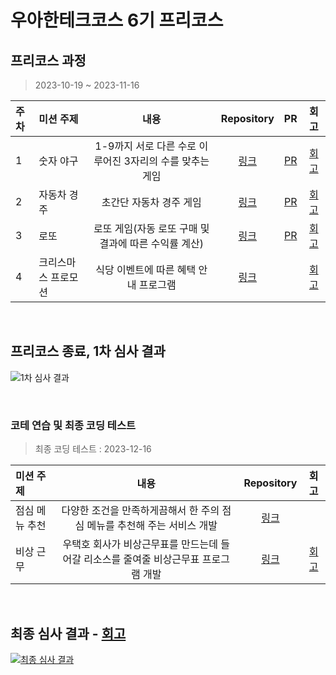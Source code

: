 # 우아한테크코스 6기 프리코스 

## 프리코스 과정

> 2023-10-19 ~ 2023-11-16

| 주차 | 미션 주제 | 내용 | Repository | PR | 회고 |
| :--- | :--- | :---: | :---: | :---: | :---: |
| 1 | 숫자 야구 | 1-9까지 서로 다른 수로 이루어진 3자리의 수를 맞추는 게임 | [링크](https://github.com/kyum-q/java-baseball-6.git) | [PR](https://github.com/woowacourse-precourse/java-baseball-6/pull/1287) | [회고](https://kyumq.tistory.com/85) |
| 2 | 자동차 경주 | 초간단 자동차 경주 게임 | [링크](https://github.com/kyum-q/java-racingcar-6.git) | [PR](https://github.com/woowacourse-precourse/java-racingcar-6/pull/927) | [회고](https://kyumq.tistory.com/101) |
| 3 | 로또 | 로또 게임(자동 로또 구매 및 결과에 따른 수익률 계산) | [링크](https://github.com/kyum-q/java-lotto-6.git) | [PR](https://github.com/woowacourse-precourse/java-lotto-6/pull/1320) | [회고](https://kyumq.tistory.com/103) |
| 4 | 크리스마스 프로모션 | 식당 이벤트에 따른 혜택 안내 프로그램 | [링크](https://github.com/kyum-q/java-christmas-6-kyum-q.git) | | [회고](https://kyumq.tistory.com/158) | 

<br>

## 프리코스 종료, 1차 심사 결과

![1차 심사 결과](https://github.com/user-attachments/assets/29afec9d-1578-4736-bff7-07991cd13625)

<br>

### 코테 연습 및 최종 코딩 테스트

> 최종 코딩 테스트 : 2023-12-16

| 미션 주제 | 내용 | Repository | 회고 |
| :--- | :---: | :---: | :---: |
| 점심 메뉴 추천 | 다양한 조건을 만족하게끔해서 한 주의 점심 메뉴를 추천해 주는 서비스 개발 | [링크](https://github.com/kyum-q/WoowaPrecourse/tree/main/java-menu-5) | |
|  비상 근무  | 우택호 회사가 비상근무표를 만드는데 들어갈 리소스를 줄여줄 비상근무표 프로그램 개발 | [링크](https://github.com/kyum-q/java-oncall-6-kyum-q.git) | [ 회고 ](https://kyumq.tistory.com/188) |


<br>

## 최종 심사 결과 - [회고](https://kyumq.tistory.com/189)

[![최종 심사 결과](https://github.com/user-attachments/assets/32b3eb41-3956-425b-93e4-a2f02f4f7b74)](https://kyumq.tistory.com/189)


